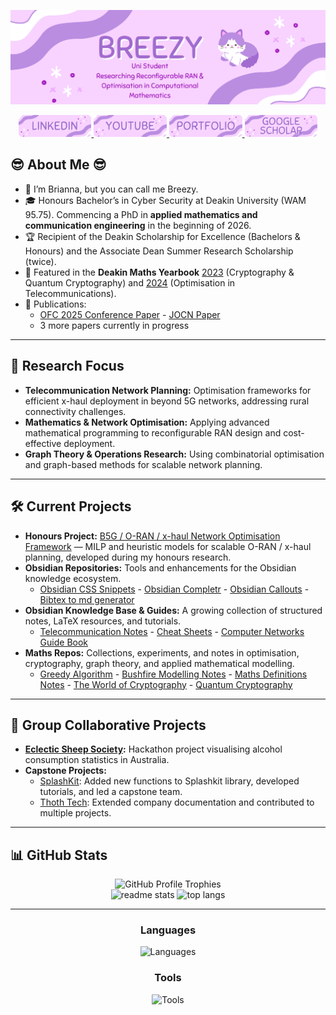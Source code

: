 ![Introduction Image](Figures/intro.png)

<div align="center">
  <a href="https://www.linkedin.com/in/brianna-laird/" target="_blank">
    <img src="Figures/linkedin.png" style="height: 35px;" alt="linkedin logo" />
  </a>
  <a href="https://www.youtube.com/@Breezy-Codes/" target="_blank">
    <img src="Figures/youtube.png" style="height: 35px;" alt="youtube logo" />
  </a>
  <a href="https://briannalaird.com/" target="_blank">
    <img src="Figures/portfolio.png" style="height: 35px;" alt="portfolio logo" />
  </a>
  <a href="https://scholar.google.com/citations?user=exg3AzgAAAAJ&hl=en&oi=ao" target="_blank">
    <img src="Figures/scholar.png" style="height: 35px;" alt="scholar logo" />
  </a>
</div>

## :sunglasses: About Me :sunglasses: 

- 👋 I’m Brianna, but you can call me Breezy.  
- 🎓 Honours Bachelor’s in Cyber Security at Deakin University (WAM 95.75). Commencing a PhD in **applied mathematics and communication engineering** in the beginning of 2026.  
- 🏆 Recipient of the Deakin Scholarship for Excellence (Bachelors & Honours) and the Associate Dean Summer Research Scholarship (twice).  
- 📖 Featured in the **Deakin Maths Yearbook** [2023](https://dro.deakin.edu.au/articles/book/Mathematics_Yearbook_2023/25824244/1) (Cryptography & Quantum Cryptography) and [2024](https://dro.deakin.edu.au/articles/book/Mathematics_Yearbook_2024/29670008/2) (Optimisation in Telecommunications).  
- 📄 Publications:  
  - [OFC 2025 Conference Paper](https://opg.optica.org/abstract.cfm?uri=OFC-2025-M1I.3) - [JOCN Paper](https://opg.optica.org/jocn/abstract.cfm?uri=jocn-17-11-E50)  
  - 3 more papers currently in progress  

---

## 🔬 Research Focus

- **Telecommunication Network Planning:** Optimisation frameworks for efficient x-haul deployment in beyond 5G networks, addressing rural connectivity challenges.  
- **Mathematics & Network Optimisation:** Applying advanced mathematical programming to reconfigurable RAN design and cost-effective deployment.  
- **Graph Theory & Operations Research:** Using combinatorial optimisation and graph-based methods for scalable network planning.  

---

## 🛠️ Current Projects

- **Honours Project:** [B5G / O-RAN / x-haul Network Optimisation Framework](https://github.com/breezy-codes/B5G-network-planning-algorithms) — MILP and heuristic models for scalable O-RAN / x-haul planning, developed during my honours research.
- **Obsidian Repositories:** Tools and enhancements for the Obsidian knowledge ecosystem.  
  - [Obsidian CSS Snippets](https://github.com/breezy-codes/Obsidian-CSS-Snippets) - [Obsidian Completr](https://github.com/breezy-codes/obsidian-completr) - [Obsidian Callouts](https://github.com/breezy-codes/Obsidian-Callouts) - [Bibtex to md generator](https://github.com/breezy-codes/obsidian-bibtex-2-md-generator)
- **Obsidian Knowledge Base & Guides:** A growing collection of structured notes, LaTeX resources, and tutorials.  
  - [Telecommunication Notes](https://github.com/breezy-codes/obsidian-telecommunication-definition-notes) - [Cheat Sheets](https://github.com/breezy-codes/Cheat-Sheets) - [Computer Networks Guide Book](https://comp-networks.breezy-codes.com)
- **Maths Repos:** Collections, experiments, and notes in optimisation, cryptography, graph theory, and applied mathematical modelling.  
  - [Greedy Algorithm](https://github.com/breezy-codes/Greedy-Algorithm) - [Bushfire Modelling Notes](https://github.com/breezy-codes/obsidian-bushfire-modelling-notes) - [Maths Definitions Notes](https://github.com/breezy-codes/obsidian-mathematics-definitions) - [The World of Cryptography](https://crypto.breezy-codes.com) - [Quantum Cryptography](https://quantum-crypto.breezy-codes.com)

---

## 🤝 Group Collaborative Projects

- **[Eclectic Sheep Society](https://github.com/breezy-codes/Eclectic-Sheep-Society):** Hackathon project visualising alcohol consumption statistics in Australia.  
- **Capstone Projects:**  
  - [SplashKit](https://github.com/splashkit): Added new functions to Splashkit library, developed tutorials, and led a capstone team.  
  - [Thoth Tech](https://github.com/thoth-tech): Extended company documentation and contributed to multiple projects.

---


<!--START_SECTION:waka-->
<!--END_SECTION:waka-->


## 📊 GitHub Stats

<div align="center">
    <img src="https://github-profile-trophy.vercel.app/?username=breezy-codes&theme=onedark&row=1" alt="GitHub Profile Trophies" />
</div>

<div align="center">
    <img width="475" src="https://github-readme-stats-hvpm.vercel.app/api?username=breezy-codes&count_private=true&show_icons=true&theme=material-palenight&rank_icon=github&border_radius=10" alt="readme stats" />
    <img width="325" src="https://github-readme-stats-hvpm.vercel.app/api/top-langs/?username=breezy-codes&langs_count=12&layout=compact&count_private=true&theme=material-palenight&border_radius=10&size_weight=0.5&count_weight=0.5&hide=html" alt="top langs" />
</div>

---

<div align="center">
  <h3>Languages</h3>
  <img src="https://skillicons.dev/icons?i=md,py,cpp,cs,dotnet,latex,js,java" alt="Languages"/>
</div>

<div align="center">
  <h3>Tools</h3>
  <img src="https://skillicons.dev/icons?i=git,vscode,visualstudio,ai,raspberrypi,linux,ubuntu,arch" alt="Tools"/>
</div>
